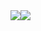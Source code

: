<div style="display: flex; flex-direction: row;">
 <img class="img" src="https://github-readme-stats.vercel.app/api/top-langs/?username=tuliopd17&layout=compact&theme=transparent" />
 <img class="img" src="https://github-readme-stats.vercel.app/api?username=tuliopd17&show_icons=true&theme=transparent" />
</div>
